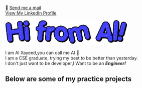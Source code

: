 💌 <a href="mailto:alxayeed@gmail.com">Send me a mail</a><br>
<a href="https://www.linkedin.com/in/alxayeed/">View My LinkedIn Profile</a>


![image](https://github.com/alxayeed/alxayeed/blob/master/Hi.gif)


I am Al Xayeed,you can call me Al  🤝<br>
I am a CSE graduate, trying my best to be better than yesterday.<br>
I don't just want to be developer,I Want to be an ***Engineer!***

## Below are some of my practice projects 
<!--
**alxayeed/alxayeed** is a ✨ _special_ ✨ repository because its `README.md` (this file) appears on your GitHub profile.

Here are some ideas to get you started:

- 🔭 I’m currently working on ...
- 🌱 I’m currently learning ...
- 👯 I’m looking to collaborate on ...
- 🤔 I’m looking for help with ...
- 💬 Ask me about ...
- 📫 How to reach me: ...
- 😄 Pronouns: ...
- ⚡ Fun fact: ...
-->
